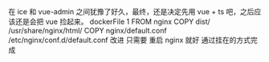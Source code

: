 在 ice 和 vue-admin 之间犹豫了好久，最终，还是决定先用 vue + ts 吧，之后应该还是会把 vue 捡起来。
dockerFile 1
FROM nginx
COPY dist/ /usr/share/nginx/html/
COPY nginx/default.conf /etc/nginx/conf.d/default.conf
改进
只需要 重启 nginx 就好
通过挂在的方式完成
